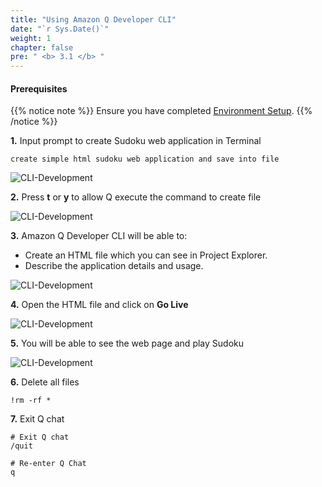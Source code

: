 ```yaml
---
title: "Using Amazon Q Developer CLI"
date: "`r Sys.Date()`"
weight: 1
chapter: false
pre: " <b> 3.1 </b> "
---
```


#### Prerequisites

{{% notice note %}}
Ensure you have completed [Environment Setup](2_invironment_setup/).
{{% /notice %}}

**1.** Input prompt to create Sudoku web application in Terminal

```
create simple html sudoku web application and save into file
```

![CLI-Development](/images/3_basic_web_application/1_using_cli/cli-development-1.png?width=90pc)

**2.** Press **t** or **y** to allow Q execute the command to create file

![CLI-Development](/images/3_basic_web_application/1_using_cli/cli-development-2.png?width=90pc)

**3.** Amazon Q Developer CLI will be able to:

- Create an HTML file which you can see in Project Explorer.
- Describe the application details and usage.

![CLI-Development](/images/3_basic_web_application/1_using_cli/cli-development-3.png?width=90pc)

**4.** Open the HTML file and click on **Go Live**

![CLI-Development](/images/3_basic_web_application/1_using_cli/cli-development-4.png?width=90pc)

**5.** You will be able to see the web page and play Sudoku

![CLI-Development](/images/3_basic_web_application/1_using_cli/cli-development-5.png?width=90pc)

**6.** Delete all files

```
!rm -rf *
```

**7.** Exit Q chat

```
# Exit Q chat
/quit

# Re-enter Q Chat
q
```
